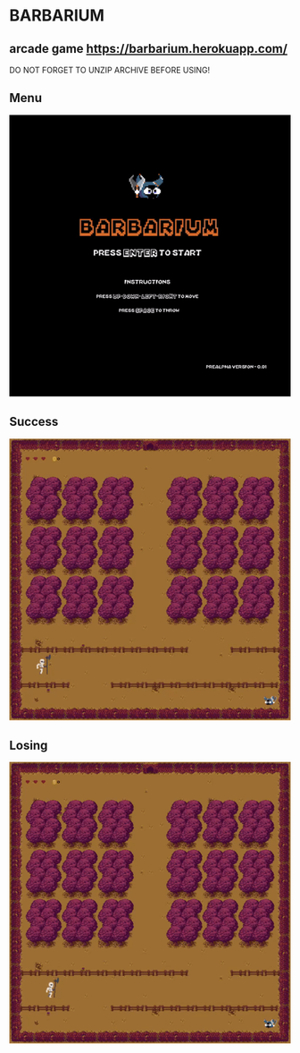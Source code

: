 # BARBARIUM
## arcade game https://barbarium.herokuapp.com/
DO NOT FORGET TO UNZIP ARCHIVE BEFORE USING!

## Menu
![](gifs/Start_game.gif)

## Success
![](gifs/Good_end.gif)

## Losing
![](gifs/Bad_end.gif)
